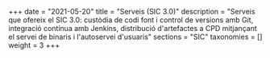 +++
date        = "2021-05-20"
title       = "Serveis (SIC 3.0)"
description = "Serveis que ofereix el SIC 3.0: custòdia de codi font i control de versions amb Git, integració contínua amb Jenkins, distribució d'artefactes a CPD mitjançant el servei de binaris i l'autoservei d'usuaris"
sections    = "SIC"
taxonomies  = []
weight 		= 3
+++
